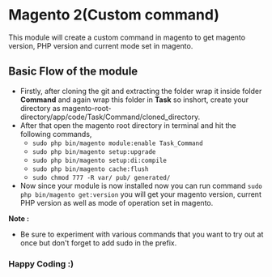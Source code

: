 # Magento 2(Custom command)
This module will create a custom command in magento to get magento version, PHP version and current mode set in magento.
## Basic Flow of the module
- Firstly, after cloning the git and extracting the folder wrap it inside folder **Command** and again wrap this folder in **Task** so inshort, create your directory as magento-root-directory/app/code/Task/Command/cloned_directory.
- After that open the magento root directory in terminal and hit the following commands,
  - `sudo php bin/magento module:enable Task_Command`
  - `sudo php bin/magento setup:upgrade`
  - `sudo php bin/magento setup:di:compile`
  - `sudo php bin/magento cache:flush`
  - `sudo chmod 777 -R var/ pub/ generated/`
- Now since your module is now installed now you can run command `sudo php bin/magento get:version` you will get your magento version, current PHP version as well as mode of operation set in magento.

**Note :**
- Be sure to experiment with various commands that you want to try out at once but don't forget to add sudo in the prefix.

### Happy Coding :)

